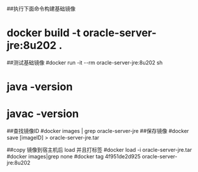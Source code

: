 ##执行下面命令构建基础镜像
# docker build -t oracle-server-jre:8u202 .

##测试基础镜像
#docker run -it --rm oracle-server-jre:8u202 sh
# java -version
# javac -version

##查找镜像ID
#docker images | grep oracle-server-jre
##保存镜像
#docker save [imageID] > oracle-server-jre.tar

##copy 镜像到宿主机后 load 并且打标签
#docker load -i oracle-server-jre.tar
#docker images|grep none
#docker tag 4f951de2d925 oracle-server-jre:8u202